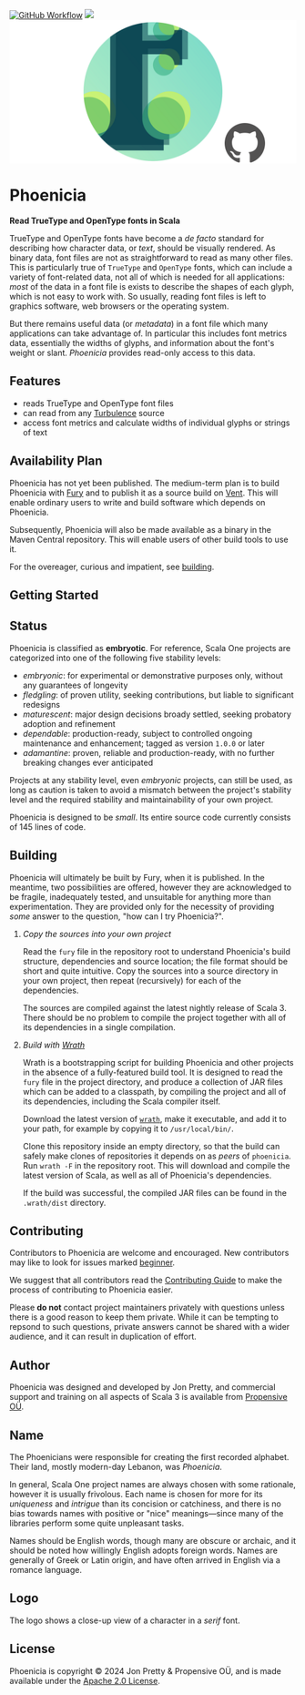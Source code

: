 [<img alt="GitHub Workflow" src="https://img.shields.io/github/actions/workflow/status/propensive/phoenicia/main.yml?style=for-the-badge" height="24">](https://github.com/propensive/phoenicia/actions)
[<img src="https://img.shields.io/discord/633198088311537684?color=8899f7&label=DISCORD&style=for-the-badge" height="24">](https://discord.gg/7b6mpF6Qcf)
<img src="/doc/images/github.png" valign="middle">

# Phoenicia

__Read TrueType and OpenType fonts in Scala__

TrueType and OpenType fonts have become a _de facto_ standard for describing
how character data, or _text_, should be visually rendered. As binary data,
font files are not as straightforward to read as many other files. This is
particularly true of `TrueType` and `OpenType` fonts, which can include a
variety of font-related data, not all of which is needed for all applications:
_most_ of the data in a font file is exists to describe the shapes of each
glyph, which is not easy to work with. So usually, reading font files is left
to graphics software, web browsers or the operating system.

But there remains useful data (or _metadata_) in a font file which many
applications can take advantage of. In particular this includes font metrics
data, essentially the widths of glyphs, and information about the font's weight
or slant. _Phoenicia_ provides read-only access to this data.

## Features

- reads TrueType and OpenType font files
- can read from any [Turbulence](https://github.com/propensive/turbulence/) source
- access font metrics and calculate widths of individual glyphs or strings of text


## Availability Plan

Phoenicia has not yet been published. The medium-term plan is to build Phoenicia
with [Fury](https://github.com/propensive/fury) and to publish it as a source build on
[Vent](https://github.com/propensive/vent). This will enable ordinary users to write and build
software which depends on Phoenicia.

Subsequently, Phoenicia will also be made available as a binary in the Maven
Central repository. This will enable users of other build tools to use it.

For the overeager, curious and impatient, see [building](#building).

## Getting Started



## Status

Phoenicia is classified as __embryotic__. For reference, Scala One projects are
categorized into one of the following five stability levels:

- _embryonic_: for experimental or demonstrative purposes only, without any guarantees of longevity
- _fledgling_: of proven utility, seeking contributions, but liable to significant redesigns
- _maturescent_: major design decisions broady settled, seeking probatory adoption and refinement
- _dependable_: production-ready, subject to controlled ongoing maintenance and enhancement; tagged as version `1.0.0` or later
- _adamantine_: proven, reliable and production-ready, with no further breaking changes ever anticipated

Projects at any stability level, even _embryonic_ projects, can still be used,
as long as caution is taken to avoid a mismatch between the project's stability
level and the required stability and maintainability of your own project.

Phoenicia is designed to be _small_. Its entire source code currently consists
of 145 lines of code.

## Building

Phoenicia will ultimately be built by Fury, when it is published. In the
meantime, two possibilities are offered, however they are acknowledged to be
fragile, inadequately tested, and unsuitable for anything more than
experimentation. They are provided only for the necessity of providing _some_
answer to the question, "how can I try Phoenicia?".

1. *Copy the sources into your own project*
   
   Read the `fury` file in the repository root to understand Phoenicia's build
   structure, dependencies and source location; the file format should be short
   and quite intuitive. Copy the sources into a source directory in your own
   project, then repeat (recursively) for each of the dependencies.

   The sources are compiled against the latest nightly release of Scala 3.
   There should be no problem to compile the project together with all of its
   dependencies in a single compilation.

2. *Build with [Wrath](https://github.com/propensive/wrath/)*

   Wrath is a bootstrapping script for building Phoenicia and other projects in
   the absence of a fully-featured build tool. It is designed to read the `fury`
   file in the project directory, and produce a collection of JAR files which can
   be added to a classpath, by compiling the project and all of its dependencies,
   including the Scala compiler itself.
   
   Download the latest version of
   [`wrath`](https://github.com/propensive/wrath/releases/latest), make it
   executable, and add it to your path, for example by copying it to
   `/usr/local/bin/`.

   Clone this repository inside an empty directory, so that the build can
   safely make clones of repositories it depends on as _peers_ of `phoenicia`.
   Run `wrath -F` in the repository root. This will download and compile the
   latest version of Scala, as well as all of Phoenicia's dependencies.

   If the build was successful, the compiled JAR files can be found in the
   `.wrath/dist` directory.

## Contributing

Contributors to Phoenicia are welcome and encouraged. New contributors may like
to look for issues marked
[beginner](https://github.com/propensive/phoenicia/labels/beginner).

We suggest that all contributors read the [Contributing
Guide](/contributing.md) to make the process of contributing to Phoenicia
easier.

Please __do not__ contact project maintainers privately with questions unless
there is a good reason to keep them private. While it can be tempting to
repsond to such questions, private answers cannot be shared with a wider
audience, and it can result in duplication of effort.

## Author

Phoenicia was designed and developed by Jon Pretty, and commercial support and
training on all aspects of Scala 3 is available from [Propensive
O&Uuml;](https://propensive.com/).



## Name

The Phoenicians were responsible for creating the first recorded alphabet.
Their land, mostly modern-day Lebanon, was _Phoenicia_.

In general, Scala One project names are always chosen with some rationale,
however it is usually frivolous. Each name is chosen for more for its
_uniqueness_ and _intrigue_ than its concision or catchiness, and there is no
bias towards names with positive or "nice" meanings—since many of the libraries
perform some quite unpleasant tasks.

Names should be English words, though many are obscure or archaic, and it
should be noted how willingly English adopts foreign words. Names are generally
of Greek or Latin origin, and have often arrived in English via a romance
language.

## Logo

The logo shows a close-up view of a character in a _serif_ font.

## License

Phoenicia is copyright &copy; 2024 Jon Pretty & Propensive O&Uuml;, and
is made available under the [Apache 2.0 License](/license.md).

